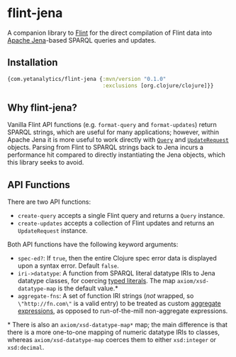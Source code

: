 # flint-jena

A companion library to [Flint](https://github.com/yetanalytics/flint) for the direct compilation of Flint data into [Apache Jena](https://jena.apache.org/)-based SPARQL queries and updates.

## Installation

```clojure
{com.yetanalytics/flint-jena {:mvn/version "0.1.0"
                              :exclusions [org.clojure/clojure]}}
```

## Why flint-jena?

Vanilla Flint API functions (e.g. `format-query` and `format-updates`) return SPARQL strings, which are useful for many applications; however, within Apache Jena it is more useful to work directly with [`Query`](https://www.javadoc.io/doc/org.apache.jena/jena-arq/latest/org.apache.jena.arq/org/apache/jena/query/Query.html) and [`UpdateRequest`](https://www.javadoc.io/doc/org.apache.jena/jena-arq/latest/org.apache.jena.arq/org/apache/jena/update/UpdateRequest.html) objects. Parsing from Flint to SPARQL strings back to Jena incurs a performance hit compared to directly instantiating the Jena objects, which this library seeks to avoid.

## API Functions

There are two API functions:
- `create-query` accepts a single Flint query and returns a `Query` instance.
- `create-updates` accepts a collection of Flint updates and returns an `UpdateRequest` instance.

Both API functions have the following keyword arguments:
- `spec-ed?`: If `true`, then the entire Clojure spec error data is displayed upon a syntax error. Default `false`.
- `iri->datatype`: A function from SPARQL literal datatype IRIs to Jena datatype classes, for coercing [typed literals](https://jena.apache.org/documentation/notes/typed-literals.html). The map `axiom/xsd-datatype-map` is the default value.\*
- `aggregate-fns`: A set of function IRI strings (_not_ wrapped, so `\"http://fn.com\"` is a valid entry) to be treated as custom [aggregate expressions](https://jena.apache.org/documentation/query/group-by.html), as opposed to run-of-the-mill non-aggregate expressions.

\* There is also an `axiom/xsd-datatype-map*` map; the main difference is that there is a more one-to-one mapping of numeric datatype IRIs to classes, whereas `axiom/xsd-datatype-map` coerces them to either `xsd:integer` or `xsd:decimal`.
